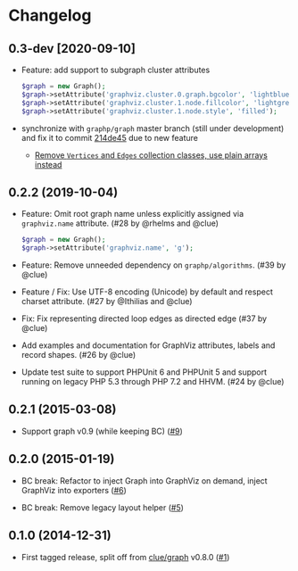 # Changelog

## 0.3-dev [2020-09-10]

* Feature: add support to subgraph cluster attributes

    ```php
    $graph = new Graph();
    $graph->setAttribute('graphviz.cluster.0.graph.bgcolor', 'lightblue');
    $graph->setAttribute('graphviz.cluster.1.node.fillcolor', 'lightgrey');
    $graph->setAttribute('graphviz.cluster.1.node.style', 'filled');
    ```

* synchronize with `graphp/graph` master branch (still under development) and fix it to commit [214de45](https://github.com/graphp/graph/commit/214de4572f0fa8a452addcf6135f87bfd3dec4ab)
due to new feature
  - [Remove `Vertices` and `Edges` collection classes, use plain arrays instead](https://github.com/graphp/graph/pull/195)

## 0.2.2 (2019-10-04)

*   Feature: Omit root graph name unless explicitly assigned via `graphviz.name` attribute.
    (#28 by @rhelms and @clue)

    ```php
    $graph = new Graph();
    $graph->setAttribute('graphviz.name', 'g');
    ```

*   Feature: Remove unneeded dependency on `graphp/algorithms`.
    (#39 by @clue)

*   Feature / Fix: Use UTF-8 encoding (Unicode) by default and respect charset attribute.
    (#27 by @Ithilias and @clue)

*   Fix: Fix representing directed loop edges as directed edge
    (#37 by @clue)

*   Add examples and documentation for GraphViz attributes, labels and record shapes.
    (#26 by @clue)

*   Update test suite to support PHPUnit 6 and PHPUnit 5 and support running on legacy PHP 5.3 through PHP 7.2 and HHVM.
    (#24 by @clue)

## 0.2.1 (2015-03-08)

*   Support graph v0.9 (while keeping BC)
    ([#9](https://github.com/graphp/graphviz/pull/9))

## 0.2.0 (2015-01-19)

*   BC break: Refactor to inject Graph into GraphViz on demand, inject GraphViz into exporters
    ([#6](https://github.com/graphp/graphviz/pull/6))

*   BC break: Remove legacy layout helper
    ([#5](https://github.com/graphp/graphviz/pull/5))

## 0.1.0 (2014-12-31)

*   First tagged release, split off from [clue/graph](https://github.com/clue/graph) v0.8.0
    ([#1](https://github.com/graphp/graphviz/issues/1))
